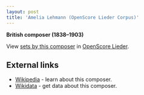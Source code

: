```yaml
---
layout: post
title: 'Amelia Lehmann (OpenScore Lieder Corpus)'
---
```


__British composer (1838–1903)__

View [sets by this composer] in [OpenScore Lieder].

[sets by this composer]: https://musescore.com/openscore-lieder-corpus/sets?order=title&text=Lehmann,+Amelia
[OpenScore Lieder]: https://musescore.com/openscore-lieder-corpus

## External links

- [Wikipedia] - learn about this composer.
- [Wikidata] - get data about this composer.

[Wikipedia]: https://en.wikipedia.org/wiki/Amelia_Lehmann
[Wikidata]: https://www.wikidata.org/wiki/Q17479334
